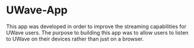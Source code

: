 # UWave-App
This app was developed in order to improve the streaming capabilities for UWave users. The purpose to building this app was to allow users to listen to UWave on their devices rather than just on a browser. 

